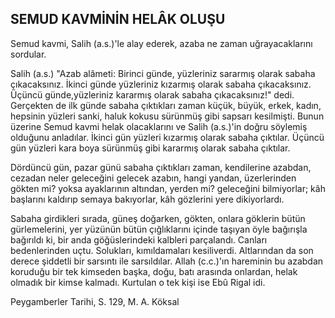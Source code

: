 ## SEMUD KAVMİNİN HELÂK OLUŞU

Semud kavmi, Salih (a.s.)'le alay ederek, azaba ne zaman uğrayacaklarını sordular.

Salih (a.s.) "Azab alâmeti: Birinci günde, yüzle­riniz sararmış olarak sabaha çıkacaksınız. İkinci günde yüzleriniz kızarmış olarak sabaha çıkacak­sınız. Üçüncü günde,yüzleriniz kararmış olarak sabaha çıkacaksınız!" dedi. Gerçekten de ilk günde sabaha çıktıkları zaman küçük, büyük, erkek, ka­dın, hepsinin yüzleri sanki, haluk kokusu sürün­müş gibi sapsarı kesilmişti. Bunun üzerine Semud kavmi helak olacaklarını ve Salih (a.s.)'in doğru söylemiş olduğunu anladılar. İkinci gün yüzleri kızarmış olarak sabaha çıktılar. Üçüncü gün yüzle­ri kara boya sürünmüş gibi kararmış olarak saba­ha çıktılar.

Dördüncü gün, pazar günü sabaha çıktıkları za­man, kendilerine azabdan, cezadan neler geleceği­ni gelecek azabın, hangi yandan, üzerlerinden gökten mi? yoksa ayaklarının altından, yerden mi? geleceğini bilmiyorlar; kâh başlarını kaldırıp se­maya bakıyorlar, kâh gözlerini yere dikiyorlardı.

Sabaha girdikleri sırada, güneş doğarken, gök­ten, onlara göklerin bütün gürlemelerini, yer yü­zünün bütün çığlıklarını içinde taşıyan öyle bağırışla bağırıldı ki, bir anda göğüslerindeki kalbleri parçalandı. Canları bedenlerinden uçtu. Solukla­rı, kımıldamaları kesiliverdi. Altlarından da son derece şiddetli bir sarsıntı ile sarsıldılar. Allah (c.c.)'ın hareminin bu azabdan koruduğu bir tek kimseden başka, doğu, batı arasında onlardan, helak olmadık bir kimse kalmadı. Kurtulan o tek kişi ise Ebû Rigal idi.

Peygamberler Tarihi, S. 129, M. A. Köksal
